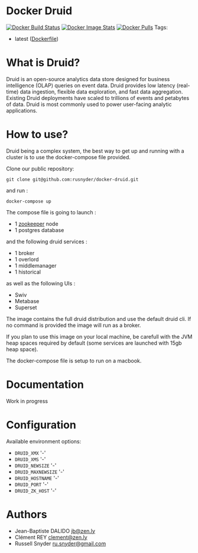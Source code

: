 Docker Druid
================

[![Docker Build Status](https://img.shields.io/docker/build/rusnyder/druid.svg)][dockerhub]
[![Docker Image Stats](https://images.microbadger.com/badges/image/rusnyder/druid.svg)](https://microbadger.com/images/rusnyder/druid)
[![Docker Pulls](https://img.shields.io/docker/pulls/rusnyder/druid.svg)][dockerhub]
Tags:

- latest ([Dockerfile](https://github.com/rusnyder/docker-druid/blob/master/Dockerfile))

[dockerhub]: https://hub.docker.com/r/rusnyder/druid

What is Druid?
==================

Druid is an open-source analytics data store designed for business intelligence (OLAP) queries on event data. Druid provides low latency (real-time) data ingestion, flexible data exploration, and fast data aggregation. Existing Druid deployments have scaled to trillions of events and petabytes of data. Druid is most commonly used to power user-facing analytic applications.


How to use?
===========

Druid being a complex system, the best way to get up and running with a cluster is to use the docker-compose file provided.

Clone our public repository:

```
git clone git@github.com:rusnyder/docker-druid.git
```

and run :

```
docker-compose up
```

The compose file is going to launch :

- 1 [zookeeper](https://hub.docker.com/r/znly/zookeeper/) node
- 1 postgres database

and the following druid services :

- 1 broker
- 1 overlord
- 1 middlemanager
- 1 historical

as well as the following UIs :

- Swiv
- Metabase
- Superset

The image contains the full druid distribution and use the default druid cli. If no command is provided the image will run as a broker.

If you plan to use this image on your local machine, be carefull with the JVM heap spaces required by default (some services are launched with 15gb heap space).

The docker-compose file is setup to run on a macbook.

Documentation
=============

Work in progress

Configuration
=============

Available environment options:

- `DRUID_XMX` '-'
- `DRUID_XMS` '-'
- `DRUID_NEWSIZE` '-'
- `DRUID_MAXNEWSIZE` '-'
- `DRUID_HOSTNAME` '-'
- `DRUID_PORT` '-'
- `DRUID_ZK_HOST` '-'

Authors
=======

- Jean-Baptiste DALIDO <jb@zen.ly>
- Clément REY <clement@zen.ly>
- Russell Snyder <ru.snyder@gmail.com>
